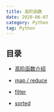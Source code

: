 ```yaml
---
title: 高阶函数
date: 2020-06-07
category: Python
tag: Python
---
```


## 目录

- [高阶函数介绍](intro.md)

- [map / reduce](map-and-reduce.md)

- [filter](filter.md)

- [sorted](sorted.md)
